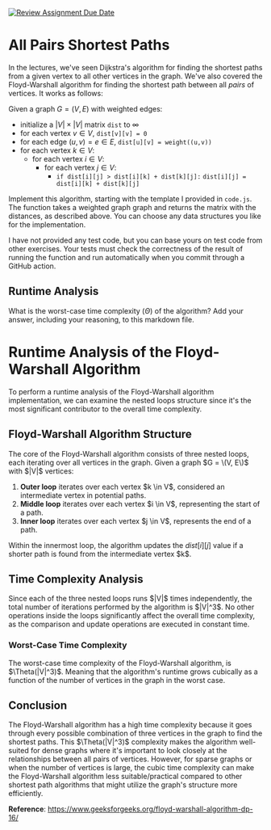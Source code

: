 [![Review Assignment Due Date](https://classroom.github.com/assets/deadline-readme-button-24ddc0f5d75046c5622901739e7c5dd533143b0c8e959d652212380cedb1ea36.svg)](https://classroom.github.com/a/2i4vCRmk)
# All Pairs Shortest Paths

In the lectures, we've seen Dijkstra's algorithm for finding the shortest paths
from a given vertex to all other vertices in the graph. We've also covered the
Floyd-Warshall algorithm for finding the shortest path between all *pairs* of
vertices. It works as follows:

Given a graph $G = (V, E)$ with weighted edges:
- initialize a $|V|\times|V|$ matrix `dist` to $\infty$
- for each vertex $v \in V$, `dist[v][v] = 0`
- for each edge $(u,v) = e \in E$, `dist[u][v] = weight((u,v))`
- for each vertex $k\in V$:
    - for each vertex $i\in V$:
        - for each vertex $j\in V$:
            - `if dist[i][j] > dist[i][k] + dist[k][j]:`
              `dist[i][j] = dist[i][k] + dist[k][j]`

Implement this algorithm, starting with the template I provided in `code.js`.
The function takes a weighted graph graph and returns the matrix with the
distances, as described above. You can choose any data structures you like for
the implementation.

I have not provided any test code, but you can base yours on test code from
other exercises. Your tests must check the correctness of the result of running
the function and run automatically when you commit through a GitHub action.

## Runtime Analysis

What is the worst-case time complexity ($\Theta$) of the algorithm? Add your
answer, including your reasoning, to this markdown file.

# Runtime Analysis of the Floyd-Warshall Algorithm

To perform a runtime analysis of the Floyd-Warshall algorithm implementation, we can examine the nested loops structure since it's the most significant contributor to the overall time complexity.

## Floyd-Warshall Algorithm Structure

The core of the Floyd-Warshall algorithm consists of three nested loops, each iterating over all vertices in the graph. Given a graph $G = \(V, E\)$ with $|V|\$ vertices:

1. **Outer loop** iterates over each vertex $k \in V\$, considered an intermediate vertex in potential paths.
2. **Middle loop** iterates over each vertex $i \in V\$, representing the start of a path.
3. **Inner loop** iterates over each vertex $j \in V\$, represents the end of a path.

Within the innermost loop, the algorithm updates the $dist[i][j]$ value if a shorter path is found from the intermediate vertex $k\$.

## Time Complexity Analysis

Since each of the three nested loops runs $|V|\$ times independently, the total number of iterations performed by the algorithm is $|V|^3\$. No other operations inside the loops significantly affect the overall time complexity, as the comparison and update operations are executed in constant time.

### Worst-Case Time Complexity

The worst-case time complexity of the Floyd-Warshall algorithm, is $\Theta(|V|^3)\$. Meaning that the algorithm's runtime grows cubically as a function of the number of vertices in the graph in the worst case.

## Conclusion

The Floyd-Warshall algorithm has a high time complexity because it goes through every possible combination of three vertices in the graph to find the shortest paths. This $\Theta(|V|^3)\$ complexity makes the algorithm well-suited for dense graphs where it's important to look closely at the relationships between all pairs of vertices. However, for sparse graphs or when the number of vertices is large, the cubic time complexity can make the Floyd-Warshall algorithm less suitable/practical compared to other shortest path algorithms that might utilize the graph's structure more efficiently.

**Reference**: https://www.geeksforgeeks.org/floyd-warshall-algorithm-dp-16/


